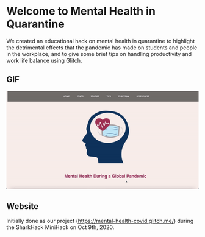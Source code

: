 # Welcome to Mental Health in Quarantine

We created an educational hack on mental health in quarantine to highlight the detrimental effects that the pandemic has made on students and people in the workplace, and to give some brief tips on handling productivity and work life balance using Glitch.

## GIF

<img src = 'Mental_Health.gif' alt = 'Mental Health in Quarantine website'/>

## Website

Initially done as our project (<https://mental-health-covid.glitch.me/>) during the SharkHack MiniHack on Oct 9th, 2020.
